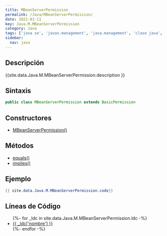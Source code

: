 ```yaml
---
title: MBeanServerPermission
permalink: /Java/MBeanServerPermission/
date: 2021-01-11
key: Java.M.MBeanServerPermission
category: Java
tags: ['java se', 'javax.management', 'java.management', 'clase java', 'Java 1.5']
sidebar: 
  nav: java
---
```


## Descripción
{{site.data.Java.M.MBeanServerPermission.description }}

## Sintaxis
~~~java
public class MBeanServerPermission extends BasicPermission
~~~

## Constructores
* [MBeanServerPermission()](/Java/MBeanServerPermission/MBeanServerPermission/)

## Métodos
* [equals()](/Java/MBeanServerPermission/equals)
* [implies()](/Java/MBeanServerPermission/implies)

## Ejemplo
~~~java
{{ site.data.Java.M.MBeanServerPermission.code}}
~~~

## Líneas de Código
<ul>
{%- for _ldc in site.data.Java.M.MBeanServerPermission.ldc -%}
   <li>
       <a href="{{_ldc['url'] }}">{{ _ldc['nombre'] }}</a>
   </li>
{%- endfor -%}
</ul>
